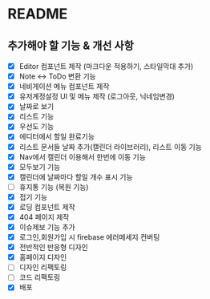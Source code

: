 # README

## 추가해야 할 기능 & 개선 사항

- [x] Editor 컴포넌트 제작 (마크다운 적용하기, 스타일막대 추가)
- [x] Note <-> ToDo 변환 기능
- [x] 네비게이션 메뉴 컴포넌트 제작
- [x] 유저계정설정 UI 및 메뉴 제작 (로그아웃, 닉네임변경)
- [x] 날짜로 보기
- [x] 리스트 기능
- [x] 우선도 기능
- [x] 에디터에서 할일 완료기능
- [x] 리스트 문서들 날짜 추가(캘린더 라이브러리), 리스트 이동 기능
- [x] Nav에서 캘린더 이용해서 한번에 이동 기능
- [x] 모두보기 기능
- [x] 캘린더에 날짜마다 할일 개수 표시 기능
- [ ] 휴지통 기능 (복원 기능)
- [x] 접기 기능
- [x] 로딩 컴포넌트 제작
- [x] 404 페이지 제작
- [x] 이슈제보 기능 추가
- [x] 로그인,회원가입 시 firebase 에러메세지 컨버팅
- [x] 전반적인 반응형 디자인
- [x] 홈페이지 디자인
- [ ] 디자인 리팩토링
- [ ] 코드 리팩토링
- [x] 배포
